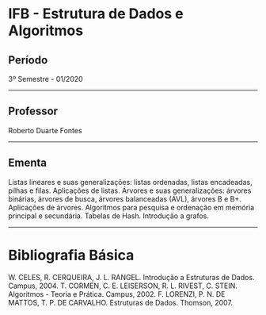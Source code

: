 # IFB - Estrutura de Dados e Algoritmos

## Período

3º Semestre - 01/2020

---

## Professor

Roberto Duarte Fontes

---

## Ementa

Listas lineares e suas generalizações: listas ordenadas, listas encadeadas, pilhas e filas. Aplicações de listas. Árvores e suas generalizações: árvores binárias, árvores de busca, árvores balanceadas (AVL), árvores B e B+. Aplicações de árvores. Algoritmos para pesquisa e ordenação em memória principal e secundária. Tabelas de Hash. Introdução a grafos.

---
# Bibliografia Básica
W. CELES, R. CERQUEIRA, J. L. RANGEL. Introdução a Estruturas de Dados. Campus, 2004.
T. CORMEN, C. E. LEISERSON, R. L. RIVEST, C. STEIN. Algoritmos - Teoria e Prática. Campus, 2002.
F. LORENZI, P. N. DE MATTOS, T. P. DE CARVALHO. Estruturas de Dados. Thomson, 2007.
